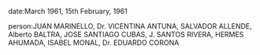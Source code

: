 date:March 1961, 15th February, 1961

person:JUAN MARINELLO, Dr. VICENTINA ANTUNA, SALVADOR ALLENDE, Alberto BALTRA, JOSE SANTIAGO CUBAS, J. SANTOS RIVERA, HERMES AHUMADA, ISABEL MONAL, Dr. EDUARDO CORONA

